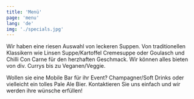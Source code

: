```yaml
---
title: 'Menü'
page: 'menu'
lang: 'de'
img: './specials.jpg'
---
```


Wir haben eine riesen Auswahl von leckeren Suppen. Von traditionellen Klassikern wie Linsen Suppe/Kartoffel Cremesuppe oder Goulasch und Chilli Con Carne für den herzhaften Geschmack. Wir können alles bieten von div. Currys bis zu Veganen/Veggie.

Wollen sie eine Mobile Bar für ihr Event? Champagner/Soft Drinks oder vielleicht ein tolles Pale Ale Bier. Kontaktieren Sie uns einfach und wir werden ihre wünsche erfüllen!
